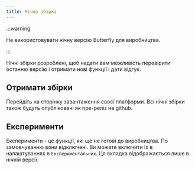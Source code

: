 ```yaml
---
title: Нічна збірка
---
```


:::warning

Не використовувати нічну версію Butterfly для виробництва.

:::

Нічні збірки розроблені, щоб надати вам можливість перевірити останню версію і отримати нові функції і дати відгук.

## Отримати збірки

Перейдіть на сторінку завантаження своєї платформи.
Всі нічні збірки також будуть опубліковані як пре-реліз на github.

## Експерименти

Експерименти - це функції, які ще не готові до виробництва.
По замовчуванню вони відключені. Ви можете включити їх в налаштуваннях в `Експериментальних`.
Ця вкладка відображається лише в нічній версії.
